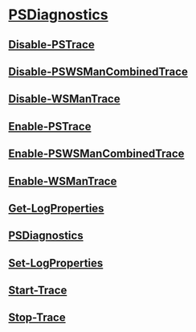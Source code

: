 #  [PSDiagnostics]()
##  [Disable-PSTrace](Disable-PSTrace.md)
##  [Disable-PSWSManCombinedTrace](Disable-PSWSManCombinedTrace.md)
##  [Disable-WSManTrace](Disable-WSManTrace.md)
##  [Enable-PSTrace](Enable-PSTrace.md)
##  [Enable-PSWSManCombinedTrace](Enable-PSWSManCombinedTrace.md)
##  [Enable-WSManTrace](Enable-WSManTrace.md)
##  [Get-LogProperties](Get-LogProperties.md)
##  [PSDiagnostics](PSDiagnostics.md)
##  [Set-LogProperties](Set-LogProperties.md)
##  [Start-Trace](Start-Trace.md)
##  [Stop-Trace](Stop-Trace.md)

